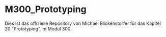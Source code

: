 # M300_Prototyping
Dies ist das offizielle Repository von Michael Blickenstorfer für das Kapitel 20 "Prototyping" im Modul 300.
